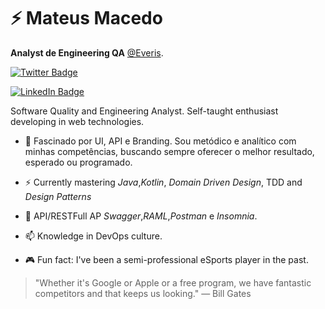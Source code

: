 # ⚡ Mateus Macedo

**Analyst de Engineering QA** [@Everis](https://github.com/everis-innolab).

[![Twitter Badge](https://img.shields.io/twitter/follow/guilherme_rodz?color=%234fffff&label=%40mateus_macedo&logo=twitter&logoColor=white&style=for-the-badge)](https://twitter.com/mateus_macedoo)

[![LinkedIn Badge](https://img.shields.io/badge/linkedin--%2300EBEB?style=for-the-badge&logo=linkedin&logoColor=white)](https://www.linkedin.com/in/mateus-macedo-937a32163/)

Software Quality and Engineering Analyst. Self-taught enthusiast developing in web technologies.

- 🎥 Fascinado por UI, API e Branding. Sou metódico e analítico com minhas competências, buscando sempre oferecer o melhor resultado, esperado ou programado.

- ⚡ Currently mastering _Java_,_Kotlin_, _Domain Driven Design_, TDD and _Design Patterns_

- 💬 API/RESTFull AP _Swagger_,_RAML_,_Postman_ e _Insomnia_.

- 📫 Knowledge in DevOps culture.

- 🎮 Fun fact: I've been a semi-professional eSports player in the past.

> "Whether it's Google or Apple or a free program, we have fantastic competitors and that keeps us looking."
> ― Bill Gates
